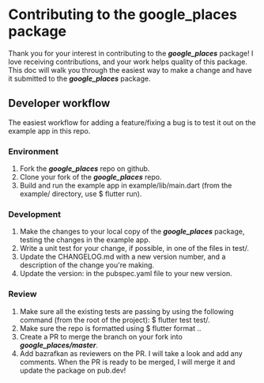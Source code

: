 # Contributing to the google_places package

Thank you for your interest in contributing to the **_google_places_** package! I love receiving contributions, and your work helps quality of this package. This doc will walk you through the easiest way to make a change and have it submitted to the **_google_places_** package.

## Developer workflow

The easiest workflow for adding a feature/fixing a bug is to test it out on the example app in this repo.

### Environment

1. Fork the **_google_places_** repo on github.
2. Clone your fork of the **_google_places_** repo.
3. Build and run the example app in example/lib/main.dart (from the example/ directory, use \$ flutter run).

### Development

1. Make the changes to your local copy of the **_google_places_** package, testing the changes in the example app.
2. Write a unit test for your change, if possible, in one of the files in test/.
3. Update the CHANGELOG.md with a new version number, and a description of the change you're making.
4. Update the version: in the pubspec.yaml file to your new version.

### Review

1. Make sure all the existing tests are passing by using the following command (from the root of the project): \$ flutter test test/.
2. Make sure the repo is formatted using \$ flutter format ..
3. Create a PR to merge the branch on your fork into **_google_places/master_**.
4. Add bazrafkan as reviewers on the PR. I will take a look and add any comments. When the PR is ready to be merged, I will merge it and update the package on pub.dev!
